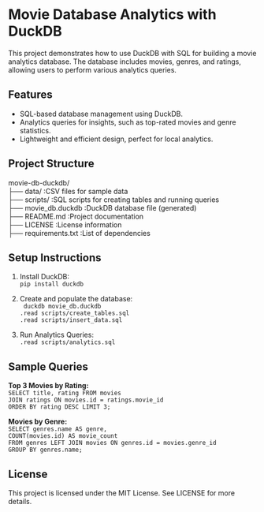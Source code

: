 ﻿# Movie Database Analytics with DuckDB

This project demonstrates how to use DuckDB with SQL for building a movie analytics database. The database includes movies, genres, and ratings, allowing users to perform various analytics queries.

## Features
- SQL-based database management using DuckDB.
- Analytics queries for insights, such as top-rated movies and genre statistics.
- Lightweight and efficient design, perfect for local analytics.

## Project Structure
movie-db-duckdb/ <br>
├── data/ :CSV files for sample data <br>
├── scripts/ :SQL scripts for creating tables and running queries <br>
├── movie_db.duckdb :DuckDB database file (generated) <br>
├── README.md :Project documentation <br>
├── LICENSE :License information <br>
├── requirements.txt :List of dependencies <br>

## Setup Instructions
1. Install DuckDB:<br>
   ```pip install duckdb```

2. Create and populate the database:<br>
``` duckdb movie_db.duckdb``` <br>
```.read scripts/create_tables.sql``` <br>
```.read scripts/insert_data.sql ```

3. Run Analytics Queries:<br>
```.read scripts/analytics.sql```

## Sample Queries
**Top 3 Movies by Rating:** <br>
```SELECT title, rating FROM movies ```<br>
```JOIN ratings ON movies.id = ratings.movie_id``` <br>
```ORDER BY rating DESC LIMIT 3;```

**Movies by Genre:**<br>
```SELECT genres.name AS genre,```<br> 
```COUNT(movies.id) AS movie_count```<br>
```FROM genres LEFT JOIN movies ON genres.id = movies.genre_id```<br>
```GROUP BY genres.name;```

## License
This project is licensed under the MIT License. See LICENSE for more details.

